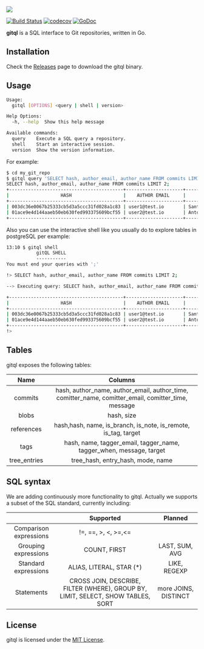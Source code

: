 <img style="float: center;" src="https://rawgit.com/gitql/gitql/master/gitql-logo.svg">

[![Build Status](https://travis-ci.org/gitql/gitql.svg?branch=master)](https://travis-ci.org/gitql/gitql) [![codecov](https://codecov.io/gh/gitql/gitql/branch/master/graph/badge.svg)](https://codecov.io/gh/gitql/gitql) [![GoDoc](https://godoc.org/github.com/gitql/gitql?status.svg)](https://godoc.org/github.com/gitql/gitql)

**gitql** is a SQL interface to Git repositories, written in Go.

## Installation

Check the [Releases](https://github.com/gitql/gitql/releases) page to download
the gitql binary.

## Usage

```bash
Usage:
  gitql [OPTIONS] <query | shell | version>

Help Options:
  -h, --help  Show this help message

Available commands:
  query    Execute a SQL query a repository.
  shell    Start an interactive session.
  version  Show the version information.
```

For example:

```bash
$ cd my_git_repo
$ gitql query 'SELECT hash, author_email, author_name FROM commits LIMIT 2;' 
SELECT hash, author_email, author_name FROM commits LIMIT 2;
+------------------------------------------+---------------------+-----------------------+
|                   HASH                   |    AUTHOR EMAIL     |      AUTHOR NAME      |
+------------------------------------------+---------------------+-----------------------+
| 003dc36e0067b25333cb5d3a5ccc31fd028a1c83 | user1@test.io       | Santiago M. Mola      |
| 01ace9e4d144aaeb50eb630fed993375609bcf55 | user2@test.io       | Antonio Navarro Perez |
+------------------------------------------+---------------------+-----------------------+
```

Also you can use the interactive shell like you usually do to explore tables in postgreSQL per example:

```bash
13:10 $ gitql shell
           gitQL SHELL
           -----------
You must end your queries with ';'

!> SELECT hash, author_email, author_name FROM commits LIMIT 2;

--> Executing query: SELECT hash, author_email, author_name FROM commits LIMIT 2;

+------------------------------------------+---------------------+-----------------------+
|                   HASH                   |    AUTHOR EMAIL     |      AUTHOR NAME      |
+------------------------------------------+---------------------+-----------------------+
| 003dc36e0067b25333cb5d3a5ccc31fd028a1c83 | user1@test.io       | Santiago M. Mola      |
| 01ace9e4d144aaeb50eb630fed993375609bcf55 | user2@test.io       | Antonio Navarro Perez |
+------------------------------------------+---------------------+-----------------------+
!>  
```

## Tables

gitql exposes the following tables:

|     Name     |                                               Columns                                               |
|:------------:|:---------------------------------------------------------------------------------------------------:|
|    commits   | hash, author_name, author_email, author_time, comitter_name, comitter_email, comitter_time, message |
|     blobs    | hash, size                                                                                          |
|  references  | hash,hash, name, is_branch, is_note, is_remote, is_tag, target                                      |
|     tags     | hash, name, tagger_email, tagger_name, tagger_when, message, target                                 |
| tree_entries | tree_hash, entry_hash, mode, name                                                                   |
## SQL syntax

We are adding continuously more functionality to gitql. Actually we supports a subset of the SQL standard, currently including:

|                        |                                     Supported                                     |        Planned       |
|:----------------------:|:---------------------------------------------------------------------------------:|:--------------------:|
| Comparison expressions |                                !=, ==, >, <, >=,<=                                |                      |
|  Grouping expressions  |                                    COUNT, FIRST                                   |    LAST, SUM, AVG    |
|  Standard expressions  |                              ALIAS, LITERAL, STAR (*)                             |     LIKE, REGEXP     |
|       Statements       | CROSS JOIN, DESCRIBE, FILTER (WHERE), GROUP BY, LIMIT, SELECT, SHOW TABLES, SORT  | more JOINS, DISTINCT |

## License

gitql is licensed under the [MIT License](https://github.com/gitql/gitql/blob/master/LICENSE).
